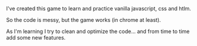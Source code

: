 I've created this game to learn and practice vanilla javascript, css and htlm.

So the code is messy, but the game works (in chrome at least).

As I'm learning I try to clean and optimize the code... and from time to time add some new features.